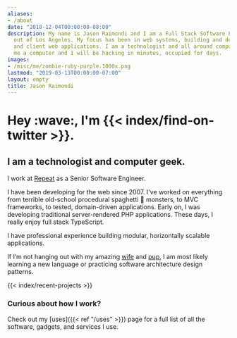 ```yaml
---
aliases:
- /about
date: "2018-12-04T00:00:00-08:00"
description: My name is Jason Raimondi and I am a Full Stack Software Engineer based
  out of Los Angeles. My focus has been in web systems, building and deploying server
  and client web applications. I am a technologist and all around computer geek; give
  me a computer and I will be hacking in minutes, occupied for days.
images: 
- /misc/me/zombie-ruby-purple.1000x.png
lastmod: "2019-03-13T00:00:00-07:00"
layout: empty
title: Jason Raimondi
---
```


<div class="home">

<h1 class="animoji-me">Hey :wave:, I'm {{< index/find-on-twitter >}}.</h1>

## I am a <span id="adjective1">technologist</span> and <span id="adjective2">computer geek</span>.

I work at [Repeat](//twitter.com/get_repeat) as a Senior Software Engineer.

I have been developing for the web since 2007. I've worked on everything from terrible old-school procedural spaghetti :spaghetti: monsters, to MVC frameworks, to tested, domain-driven applications. Early on, I was developing traditional server-rendered PHP applications. These days, I really enjoy full stack TypeScript.

I have professional experience building modular, horizontally scalable applications.

If I’m not hanging out with my amazing [wife](//kimcalderone.com) and [pup](https://jasonraimondi.com/images/zombie-avatar_hu9363f3c1e4663e069451d44174bd9478_83191_0x1000_resize_q75_h2_box_3.webp), I am most likely <span id="doing1">learning a new language</span> or <span id="doing2">practicing software architecture design patterns</span>.

{{< index/recent-projects >}}

### Curious about how I work?

Check out my [uses]({{< ref "/uses" >}}) page for a full list of all the software, gadgets, and services I use.

</div>

<style>
#adjective1-disable,
#adjective2-disable {
  background-image: linear-gradient(#ffffff 50%, var(--colors-white) 50%);
  background-repeat: repeat-x;

  background-position: 0 1.5rem;
  background-size: 2px 2px;
}
</style>
